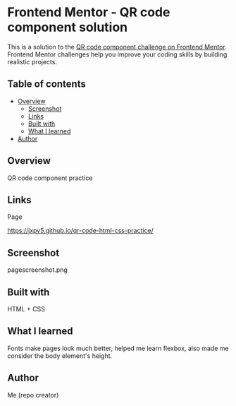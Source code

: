 
# Frontend Mentor - QR code component solution

This is a solution to the [QR code component challenge on Frontend Mentor](https://www.frontendmentor.io/challenges/qr-code-component-iux_sIO_H). Frontend Mentor challenges help you improve your coding skills by building realistic projects. 

## Table of contents

- [Overview](#overview)
  - [Screenshot](#screenshot)
  - [Links](#links)
  - [Built with](#built-with)
  - [What I learned](#what-i-learned)
- [Author](#author)

## Overview

QR code component practice

## Links

Page

https://jxpv5.github.io/qr-code-html-css-practice/

## Screenshot

pagescreenshot.png

## Built with

HTML + CSS

## What I learned

Fonts make pages look much better, helped me learn flexbox, also
made me consider the body element's height.

## Author

Me (repo creator)
